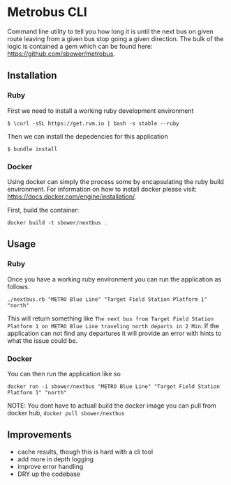 # Metrobus CLI

Command line utility to tell you how long it is until
the next bus on given route leaving from a given bus stop
going a given direction.  The bulk of the logic is contained a gem which
can be found here: https://github.com/sbower/metrobus.

## Installation

### Ruby

First we need to install a working ruby development environment

    $ \curl -sSL https://get.rvm.io | bash -s stable --ruby

Then we can install the depedencies for this application

    $ bundle install

### Docker

Using docker can simply the process some by encapsulating the ruby build environment.  For information on how to install docker please visit: https://docs.docker.com/engine/installation/.

First, build the container:

```
docker build -t sbower/nextbus .
```

## Usage

### Ruby

Once you have a working ruby environment you can run the application as follows.

```
./nextbus.rb "METRO Blue Line" "Target Field Station Platform 1" "north"
```

This will return something like `The next bus from Target Field Station Platform 1 on METRO Blue Line traveling north departs in 2 Min`.  If the application can not find any departures it will provide an error with hints to what the issue could be.

### Docker

You can then run the application like so

```
docker run -i sbower/nextbus "METRO Blue Line" "Target Field Station Platform 1" "north"
```

NOTE:  You dont have to actuall build the docker image you can pull from docker hub, `docker pull sbower/nextbus`

## Improvements

* cache results, though this is hard with a cli tool
* add more in depth logging
* improve error handling
* DRY up the codebase

